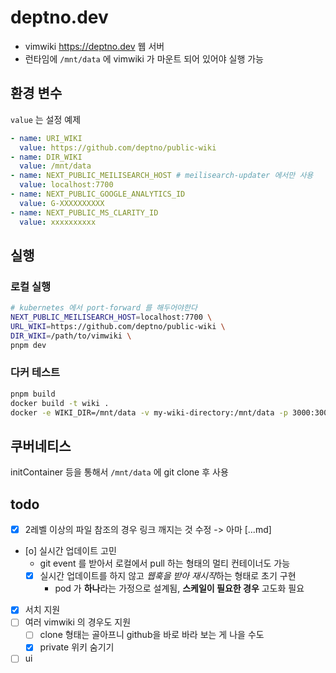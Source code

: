 # deptno.dev

- vimwiki <https://deptno.dev> 웹 서버
- 런타임에 `/mnt/data` 에 vimwiki 가 마운트 되어 있어야 실행 가능

## 환경 변수
`value` 는 설정 예제
```yaml
- name: URI_WIKI
  value: https://github.com/deptno/public-wiki
- name: DIR_WIKI
  value: /mnt/data
- name: NEXT_PUBLIC_MEILISEARCH_HOST # meilisearch-updater 에서만 사용
  value: localhost:7700
- name: NEXT_PUBLIC_GOOGLE_ANALYTICS_ID
  value: G-XXXXXXXXXX
- name: NEXT_PUBLIC_MS_CLARITY_ID
  value: xxxxxxxxxx
```

## 실행

### 로컬 실행
```sh
# kubernetes 에서 port-forward 를 해두어야한다
NEXT_PUBLIC_MEILISEARCH_HOST=localhost:7700 \
URL_WIKI=https://github.com/deptno/public-wiki \
DIR_WIKI=/path/to/vimwiki \
pnpm dev
```

### 다커 테스트
```sh
pnpm build
docker build -t wiki .
docker -e WIKI_DIR=/mnt/data -v my-wiki-directory:/mnt/data -p 3000:3000 wiki
```

## 쿠버네티스
initContainer 등을 통해서 `/mnt/data` 에 git clone 후 사용

## todo
- [x] 2레벨 이상의 파일 참조의 경우 링크 깨지는 것 수정 -> 아마 [...md]
- [o] 실시간 업데이트 고민
  - git event 를 받아서 로컬에서 pull 하는 형태의 멀티 컨테이너도 가능
  - [x] 실시간 업데이트를 하지 않고 *웹훅을 받아 재시작*하는 형태로 초기 구현
    - pod 가 **하나**라는 가정으로 설계됨, **스케일이 필요한 경우** 고도화 필요
- [x] 서치 지원
- [ ] 여러 vimwiki 의 경우도 지원
  - [ ] clone 형태는 골아프니 github을 바로 바라 보는 게 나을 수도
  - [x] private 위키 숨기기
- [ ] ui
